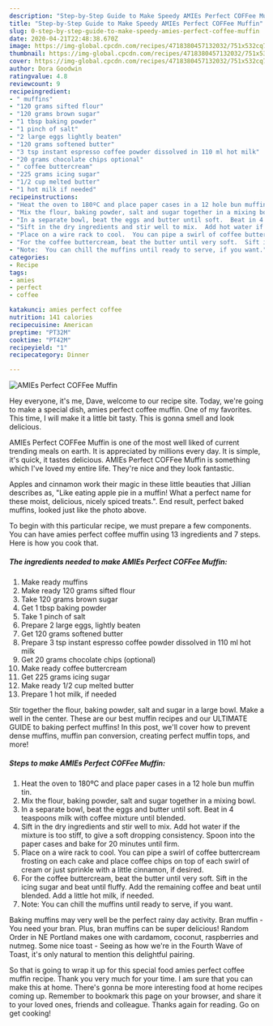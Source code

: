 ```yaml
---
description: "Step-by-Step Guide to Make Speedy AMIEs Perfect COFFee Muffin"
title: "Step-by-Step Guide to Make Speedy AMIEs Perfect COFFee Muffin"
slug: 0-step-by-step-guide-to-make-speedy-amies-perfect-coffee-muffin
date: 2020-04-21T22:48:38.670Z
image: https://img-global.cpcdn.com/recipes/4718380457132032/751x532cq70/amies-perfect-coffee-muffin-recipe-main-photo.jpg
thumbnail: https://img-global.cpcdn.com/recipes/4718380457132032/751x532cq70/amies-perfect-coffee-muffin-recipe-main-photo.jpg
cover: https://img-global.cpcdn.com/recipes/4718380457132032/751x532cq70/amies-perfect-coffee-muffin-recipe-main-photo.jpg
author: Dora Goodwin
ratingvalue: 4.8
reviewcount: 9
recipeingredient:
- " muffins"
- "120 grams sifted flour"
- "120 grams brown sugar"
- "1 tbsp baking powder"
- "1 pinch of salt"
- "2 large eggs lightly beaten"
- "120 grams softened butter"
- "3 tsp instant espresso coffee powder dissolved in 110 ml hot milk"
- "20 grams chocolate chips optional"
- " coffee buttercream"
- "225 grams icing sugar"
- "1/2 cup melted butter"
- "1 hot milk if needed"
recipeinstructions:
- "Heat the oven to 180ºC and place paper cases in a 12 hole bun muffin tin."
- "Mix the flour, baking powder, salt and sugar together in a mixing bowl."
- "In a separate bowl, beat the eggs and butter until soft.  Beat in 4 teaspoons milk with coffee mixture until blended."
- "Sift in the dry ingredients and stir well to mix.  Add hot water if the mixture is too stiff, to give a soft dropping consistency.  Spoon into the paper cases and bake for 20 minutes until firm."
- "Place on a wire rack to cool.  You can pipe a swirl of coffee buttercream frosting on each cake and place coffee chips on top of each swirl of cream or just sprinkle with a little cinnamon, if desired."
- "For the coffee buttercream, beat the butter until very soft.  Sift in the icing sugar and beat until fluffy.  Add the remaining coffee and beat until blended.  Add a little hot milk, if needed."
- "Note:  You can chill the muffins until ready to serve, if you want."
categories:
- Recipe
tags:
- amies
- perfect
- coffee

katakunci: amies perfect coffee 
nutrition: 141 calories
recipecuisine: American
preptime: "PT32M"
cooktime: "PT42M"
recipeyield: "1"
recipecategory: Dinner

---
```



![AMIEs Perfect COFFee Muffin](https://img-global.cpcdn.com/recipes/4718380457132032/751x532cq70/amies-perfect-coffee-muffin-recipe-main-photo.jpg)

Hey everyone, it's me, Dave, welcome to our recipe site. Today, we're going to make a special dish, amies perfect coffee muffin. One of my favorites. This time, I will make it a little bit tasty. This is gonna smell and look delicious.

AMIEs Perfect COFFee Muffin is one of the most well liked of current trending meals on earth. It is appreciated by millions every day. It is simple, it's quick, it tastes delicious. AMIEs Perfect COFFee Muffin is something which I've loved my entire life. They're nice and they look fantastic.

Apples and cinnamon work their magic in these little beauties that Jillian describes as, &#34;Like eating apple pie in a muffin! What a perfect name for these moist, delicious, nicely spiced treats.&#34;. End result, perfect baked muffins, looked just like the photo above.


To begin with this particular recipe, we must prepare a few components. You can have amies perfect coffee muffin using 13 ingredients and 7 steps. Here is how you cook that.

<!--inarticleads1-->

##### The ingredients needed to make AMIEs Perfect COFFee Muffin:

1. Make ready  muffins
1. Make ready 120 grams sifted flour
1. Take 120 grams brown sugar
1. Get 1 tbsp baking powder
1. Take 1 pinch of salt
1. Prepare 2 large eggs, lightly beaten
1. Get 120 grams softened butter
1. Prepare 3 tsp instant espresso coffee powder dissolved in 110 ml hot milk
1. Get 20 grams chocolate chips (optional)
1. Make ready  coffee buttercream
1. Get 225 grams icing sugar
1. Make ready 1/2 cup melted butter
1. Prepare 1 hot milk, if needed


Stir together the flour, baking powder, salt and sugar in a large bowl. Make a well in the center. These are our best muffin recipes and our ULTIMATE GUIDE to baking perfect muffins! In this post, we&#39;ll cover how to prevent dense muffins, muffin pan conversion, creating perfect muffin tops, and more! 

<!--inarticleads2-->

##### Steps to make AMIEs Perfect COFFee Muffin:

1. Heat the oven to 180ºC and place paper cases in a 12 hole bun muffin tin.
1. Mix the flour, baking powder, salt and sugar together in a mixing bowl.
1. In a separate bowl, beat the eggs and butter until soft.  Beat in 4 teaspoons milk with coffee mixture until blended.
1. Sift in the dry ingredients and stir well to mix.  Add hot water if the mixture is too stiff, to give a soft dropping consistency.  Spoon into the paper cases and bake for 20 minutes until firm.
1. Place on a wire rack to cool.  You can pipe a swirl of coffee buttercream frosting on each cake and place coffee chips on top of each swirl of cream or just sprinkle with a little cinnamon, if desired.
1. For the coffee buttercream, beat the butter until very soft.  Sift in the icing sugar and beat until fluffy.  Add the remaining coffee and beat until blended.  Add a little hot milk, if needed.
1. Note:  You can chill the muffins until ready to serve, if you want.


Baking muffins may very well be the perfect rainy day activity. Bran muffin - You need your bran. Plus, bran muffins can be super delicious! Random Order in NE Portland makes one with cardamom, coconut, raspberries and nutmeg. Some nice toast - Seeing as how we&#39;re in the Fourth Wave of Toast, it&#39;s only natural to mention this delightful pairing. 

So that is going to wrap it up for this special food amies perfect coffee muffin recipe. Thank you very much for your time. I am sure that you can make this at home. There's gonna be more interesting food at home recipes coming up. Remember to bookmark this page on your browser, and share it to your loved ones, friends and colleague. Thanks again for reading. Go on get cooking!

